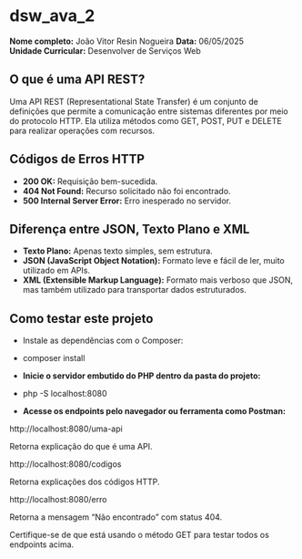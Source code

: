 # dsw_ava_2

**Nome completo:** João Vitor Resin Nogueira 
**Data:** 06/05/2025  
**Unidade Curricular:** Desenvolver de Serviços Web

## O que é uma API REST?

Uma API REST (Representational State Transfer) é um conjunto de definições que permite a comunicação entre sistemas diferentes por meio do protocolo HTTP. Ela utiliza métodos como GET, POST, PUT e DELETE para realizar operações com recursos.

## Códigos de Erros HTTP

- **200 OK:** Requisição bem-sucedida.
- **404 Not Found:** Recurso solicitado não foi encontrado.
- **500 Internal Server Error:** Erro inesperado no servidor.

## Diferença entre JSON, Texto Plano e XML

- **Texto Plano:** Apenas texto simples, sem estrutura.
- **JSON (JavaScript Object Notation):** Formato leve e fácil de ler, muito utilizado em APIs.
- **XML (Extensible Markup Language):** Formato mais verboso que JSON, mas também utilizado para transportar dados estruturados.

## Como testar este projeto

- Instale as dependências com o Composer:

- composer install

- **Inicie o servidor embutido do PHP dentro da pasta do projeto:**

- php -S localhost:8080

- **Acesse os endpoints pelo navegador ou ferramenta como Postman:**

http://localhost:8080/uma-api

Retorna explicação do que é uma API.

http://localhost:8080/codigos

Retorna explicações dos códigos HTTP.

http://localhost:8080/erro

Retorna a mensagem “Não encontrado” com status 404.

Certifique-se de que está usando o método GET para testar todos os endpoints acima.
